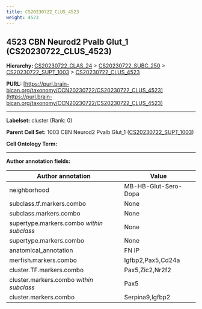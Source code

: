 ```yaml
---
title: CS20230722_CLUS_4523
weight: 4523
---
```

## 4523 CBN Neurod2 Pvalb Glut_1 (CS20230722_CLUS_4523)
<b>Hierarchy: </b>
[CS20230722_CLAS_24](../CS20230722_CLAS_24) >
[CS20230722_SUBC_250](../CS20230722_SUBC_250) >
[CS20230722_SUPT_1003](../CS20230722_SUPT_1003) >
[CS20230722_CLUS_4523](../CS20230722_CLUS_4523)

**PURL:** [https://purl.brain-bican.org/taxonomy/CCN20230722/CS20230722_CLUS_4523](https://purl.brain-bican.org/taxonomy/CCN20230722/CS20230722_CLUS_4523)

---


**Labelset:** cluster (Rank: 0)

**Parent Cell Set:** 1003 CBN Neurod2 Pvalb Glut_1 ([CS20230722_SUPT_1003](../CS20230722_SUPT_1003))



**Cell Ontology Term:** 

[MARKER GENES.]: #


---

[TRANSFERRED ANNOTATIONS.]: #


[AUTHOR ANNOTATION FIELDS.]: #


**Author annotation fields:**

| Author annotation | Value |
|-------------------|-------|
|neighborhood|MB-HB-Glut-Sero-Dopa|
|subclass.tf.markers.combo|None|
|subclass.markers.combo|None|
|supertype.markers.combo _within subclass_|None|
|supertype.markers.combo|None|
|anatomical_annotation|FN IP|
|merfish.markers.combo|Igfbp2,Pax5,Cd24a|
|cluster.TF.markers.combo|Pax5,Zic2,Nr2f2|
|cluster.markers.combo _within subclass_|Pax5|
|cluster.markers.combo|Serpina9,Igfbp2|
